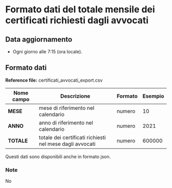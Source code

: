 # Formato dati del totale mensile dei certificati richiesti dagli avvocati

## Data aggiornamento
- Ogni giorno alle 7:15 (ora locale). 

## Formato dati

**Reference file:** certificati_avvocati_export.csv<br>

| Nome campo                  | Descrizione                       | Formato                       | Esempio             |
|-----------------------------|-----------------------------------|-------------------------------|---------------------|
| **MESE**       | mese di riferimento nel calendario             | numero                   | 10       |
| **ANNO**  | anno di riferimento nel calendario  |   numero     |        2021         |
| **TOTALE**       | totale dei certificati richiesti nel mese dagli avvocati | numero            | 600000            |


Questi dati sono disponibili anche in formato json.

### Note
No
